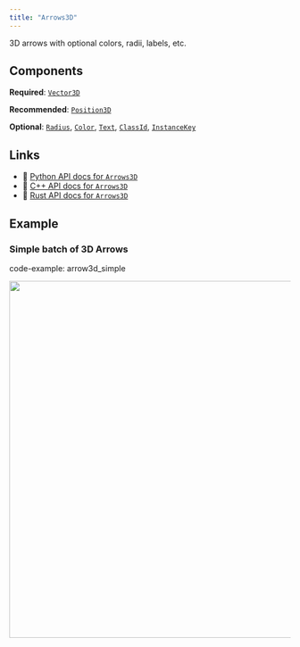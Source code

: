 ```yaml
---
title: "Arrows3D"
---
```


3D arrows with optional colors, radii, labels, etc.

## Components

**Required**: [`Vector3D`](../components/vector3d.md)

**Recommended**: [`Position3D`](../components/position3d.md)

**Optional**: [`Radius`](../components/radius.md), [`Color`](../components/color.md), [`Text`](../components/text.md), [`ClassId`](../components/class_id.md), [`InstanceKey`](../components/instance_key.md)

## Links
 * 🐍 [Python API docs for `Arrows3D`](https://ref.rerun.io/docs/python/stable/common/archetypes#rerun.archetypes.Arrows3D)
 * 🌊 [C++ API docs for `Arrows3D`](https://ref.rerun.io/docs/cpp/stable/structrerun_1_1archetypes_1_1Arrows3D.html?speculative-link)
 * 🦀 [Rust API docs for `Arrows3D`](https://docs.rs/rerun/latest/rerun/archetypes/struct.Arrows3D.html)

## Example

### Simple batch of 3D Arrows

code-example: arrow3d_simple

<center>
<picture>
  <source media="(max-width: 480px)" srcset="https://static.rerun.io/arrow3d_simple/55e2f794a520bbf7527d7b828b0264732146c5d0/480w.png">
  <source media="(max-width: 768px)" srcset="https://static.rerun.io/arrow3d_simple/55e2f794a520bbf7527d7b828b0264732146c5d0/768w.png">
  <source media="(max-width: 1024px)" srcset="https://static.rerun.io/arrow3d_simple/55e2f794a520bbf7527d7b828b0264732146c5d0/1024w.png">
  <source media="(max-width: 1200px)" srcset="https://static.rerun.io/arrow3d_simple/55e2f794a520bbf7527d7b828b0264732146c5d0/1200w.png">
  <img src="https://static.rerun.io/arrow3d_simple/55e2f794a520bbf7527d7b828b0264732146c5d0/full.png" width="640">
</picture>
</center>

